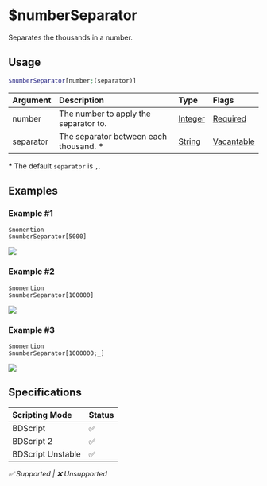 # $numberSeparator
Separates the thousands in a number.

## Usage
```php
$numberSeparator[number;(separator)]
```

| Argument | Description | Type | Flags |
| :---- | :---- | :---- | :---- |
| number | The number to apply the separator to. | [Integer](/src/resources/arguments/types.md#integer) | [Required](/src/resources/arguments/flags.md#required)
| separator | The separator between each thousand. **\*** | [String](/src/resources/arguments/types.md#string) | [Vacantable](/src/resources/arguments/flags.md#vacantable)

**\*** The default `separator` is `,`.

## Examples
### Example #1
```
$nomention
$numberSeparator[5000]
```
![](https://user-images.githubusercontent.com/69215413/126918009-8f4ba7d1-875b-43da-a24b-5126464996b9.png)

### Example #2
```
$nomention
$numberSeparator[100000]
```
![](https://user-images.githubusercontent.com/69215413/148145734-37735eab-e833-4076-9fd0-67801cbd28f8.png)

### Example #3
```
$nomention
$numberSeparator[1000000;_]
```
![](https://user-images.githubusercontent.com/69215413/148145757-de7591c7-7ce6-42dc-a338-0dfbf625a2ce.png)

## Specifications
| Scripting Mode | Status
| :---- | :---- |
| BDScript | ✅ |
| BDScript 2 | ✅ |
| BDScript Unstable | ✅ |

*✅ Supported | ❌ Unsupported*